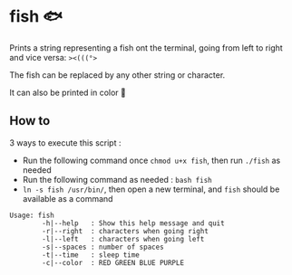 # fish :fish:

Prints a string representing a fish ont the terminal, going from left to right and vice versa: `><(((°>`

The fish can be replaced by any other string or character. 

It can also be printed in color :rainbow:

## How to

3 ways to execute this script :
* Run the following command once `chmod u+x fish`, then run `./fish` as needed
* Run the following command as needed : `bash fish`
* `ln -s fish /usr/bin/`, then open a new terminal, and `fish` should be available as a command

```
Usage: fish
		-h|--help   : Show this help message and quit
		-r|--right  : characters when going right
		-l|--left   : characters when going left
		-s|--spaces : number of spaces
		-t|--time   : sleep time
		-c|--color  : RED GREEN BLUE PURPLE
```

